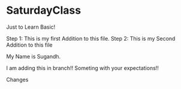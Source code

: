 # SaturdayClass
Just to Learn Basic!

Step 1: This is my first Addition to this file.
Step 2: This is my Second Addition to this file 

My Name is Sugandh.

I am adding this in branch!!
Someting with your expectations!!

Changes
